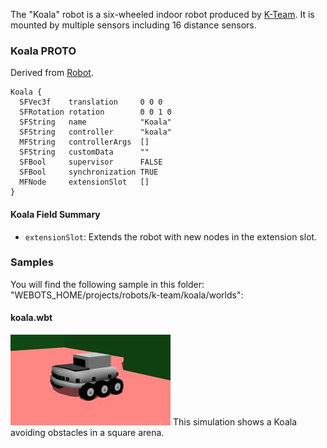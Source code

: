 The "Koala" robot is a six-wheeled indoor robot produced by [K-Team](https://www.k-team.com/mobile-robotics-products/koala).
It is mounted by multiple sensors including 16 distance sensors.

### Koala PROTO

Derived from [Robot](https://cyberbotics.com/doc/reference/robot).

```
Koala {
  SFVec3f    translation     0 0 0
  SFRotation rotation        0 0 1 0
  SFString   name            "Koala"
  SFString   controller      "koala"
  MFString   controllerArgs  []
  SFString   customData      ""
  SFBool     supervisor      FALSE
  SFBool     synchronization TRUE
  MFNode     extensionSlot   []
}
```

#### Koala Field Summary

- `extensionSlot`: Extends the robot with new nodes in the extension slot.

### Samples

You will find the following sample in this folder: "WEBOTS\_HOME/projects/robots/k-team/koala/worlds":

#### koala.wbt

![koala.wbt.png](images/koala/koala.wbt.thumbnail.jpg) This simulation shows a Koala avoiding obstacles in a square arena.
